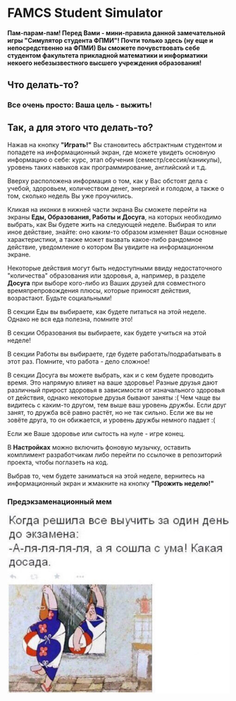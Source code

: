 <h1>
FAMCS Student Simulator
</h1>
<h4>
    <p>Пам-парам-пам! Перед Вами - мини-правила данной замечательной игры "Симулятор студента ФПМИ"!
        Почти только здесь (ну еще и непосредственно на ФПМИ) Вы сможете почувствовать себе
        студентом факультета прикладной математики и информатики некоего
        небезызвестного высшего учреждения образования! </p>
</h4>

<h2>
    </a> Что делать-то?
</h2>
<h3>
<p>Все очень просто: Ваша цель - выжить! </p>
</h3>
<h2>
    </a> Так, а для этого что делать-то?
</h2>

<p>Нажав на кнопку <b>"Играть!"</b> Вы становитесь абстрактным студентом и попадете на
    информационный экран, где можете увидеть основную информацию о себе:
    курс, этап обучения (семестр/сессия/каникулы), уровень таких навыков как программирование,
    английский и т.д. </p>

<p>Вверху расположена информация о том, как у Вас обстоят дела с учебой, здоровьем, количеством
    денег, энергией и голодом, а также о том, сколько недель Вы уже проучились.
<p>
<p> Кликая на иконки в нижней части экрана Вы сможете перейти на экраны <b>Еды, Образования, Работы и
    Досуга</b>, на которых необходимо выбрать, как Вы будете жить на следующей неделе.
    Выбирая то или иное действие, знайте: оно каким-то образом изменяет Ваши основные
    характеристики, а также может вызвать какое-либо рандомное действие, уведомление о
    котором Вы увидите на информационном экране.
</p>

<p>Некоторые действия могут быть недоступными ввиду недостаточного "количества" образования или
    здоровья, а, например, в разделе <b>Досуга</b> при выборе кого-либо из Ваших
    друзей для совместного времяпрепровождения плюсы, которые приносят действия, возрастают. Будьте
    социальными!</p>
<p>
    В секции Еды вы выбираете, как будете питаться на этой неделе.
    Однако не вся еда полезна, помните это!
</p>

<p>
    В секции Образования вы выбираете, как будете учиться на этой неделе!
</p>

<p>
    В секции Работы вы выбираете, где будете работать/подрабатывать в этот раз. Помните, что работа
    - дело сложное!
</p>

<p>
    В секции Досуга вы можете выбрать, как и с кем будете проводить время.
    Это напрямую влияет на ваше здоровье! Разные друзья дают различный прирост здоровья в зависимости
    от изначального здоровья от действия, однако некоторые друзья бывают заняты :(
    Чем чаще вы видитесь с каким-то другом, тем выше ваш уровень дружбы. Если друг занят, то
    дружба всё равно растёт, но не так сильно. Если же вы не зовёте друга, то он обижается, и уровень
    дружбы немного падает :(
</p>

<p>Если же Ваше здоровье или сытость на нуле - игре конец.
</p>

<p> В <b>Настройках</b> можно включить фоновую музычку, оставить комплимент разработчикам либо
    перейти по ссылочке в репозиторий проекта, чтобы поглазеть на код.
</p>

<p>
    Выбрав то, чем будете заниматься на этой неделе, вернитесь на информационный экран и жмакните на
    кнопку <b>"Прожить неделю!" </b>
</p>

### Предэкзаменационный мем


![mem](/app/src/main/assets/mem.jpg)


